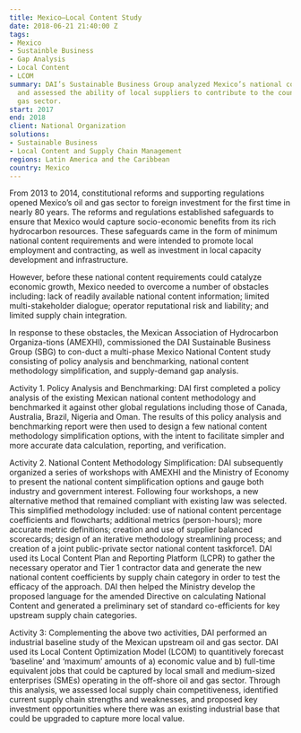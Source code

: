```yaml
---
title: Mexico—Local Content Study
date: 2018-06-21 21:40:00 Z
tags:
- Mexico
- Sustainble Business
- Gap Analysis
- Local Content
- LCOM
summary: DAI’s Sustainable Business Group analyzed Mexico’s national content model
  and assessed the ability of local suppliers to contribute to the country’s oil and
  gas sector. 
start: 2017
end: 2018
client: National Organization
solutions:
- Sustainable Business
- Local Content and Supply Chain Management
regions: Latin America and the Caribbean
country: Mexico
---
```


From 2013 to 2014, constitutional reforms and supporting regulations opened Mexico’s oil and gas sector to foreign investment for the first time in nearly 80 years. The reforms and regulations established safeguards to ensure that Mexico would capture socio-economic benefits from its rich hydrocarbon resources.  These safeguards came in the form of minimum national content requirements and were intended to promote local employment and contracting, as well as investment in local capacity development and infrastructure. 

However, before these national content requirements could catalyze economic growth, Mexico needed to overcome a number of obstacles including: lack of readily available national content information; limited multi-stakeholder dialogue; operator reputational risk and liability; and limited supply chain integration.  

In response to these obstacles, the Mexican Association of Hydrocarbon Organiza-tions (AMEXHI), commissioned the DAI Sustainable Business Group (SBG) to con-duct a multi-phase Mexico National Content study consisting of policy analysis and benchmarking, national content methodology simplification, and supply-demand gap analysis. 

Activity 1. Policy Analysis and Benchmarking: DAI first completed a policy analysis of the existing Mexican national content methodology and benchmarked it against other global regulations including those of Canada, Australia, Brazil, Nigeria and Oman. The results of this policy analysis and benchmarking report were then used to design a few national content methodology simplification options, with the intent to facilitate simpler and more accurate data calculation, reporting, and verification.  

Activity 2. National Content Methodology Simplification: DAI subsequently organized a series of workshops with AMEXHI and the Ministry of Economy to present the national content simplification options and gauge both industry and government interest. Following four workshops, a new alternative method that remained compliant with existing law was selected. This simplified methodology included: use of national content percentage coefficients and flowcharts; additional metrics (person-hours); more accurate metric definitions; creation and use of supplier balanced scorecards; design of an iterative methodology streamlining process; and creation of a joint public-private sector national content taskforce1. DAI used its Local Content Plan and Reporting Platform (LCPR) to gather the necessary operator and Tier 1 contractor data and generate the new national content coefficients by supply chain category in order to test the efficacy of the approach. DAI then helped the Ministry develop the proposed language for the amended Directive on calculating National Content and generated a preliminary set of standard co-efficients for key upstream supply chain categories. 

Activity 3: Complementing the above two activities, DAI performed an industrial baseline study of the Mexican upstream oil and gas sector. DAI used its Local Content Optimization Model (LCOM) to quantitively forecast ‘baseline’ and ‘maximum’ amounts of a) economic value and b) full-time equivalent jobs that could be captured by local small and medium-sized enterprises (SMEs) operating in the off-shore oil and gas sector.  Through this analysis, we assessed local supply chain competitiveness, identified current supply chain strengths and weaknesses, and proposed key investment opportunities where there was an existing industrial base that could be upgraded to capture more local value.  
